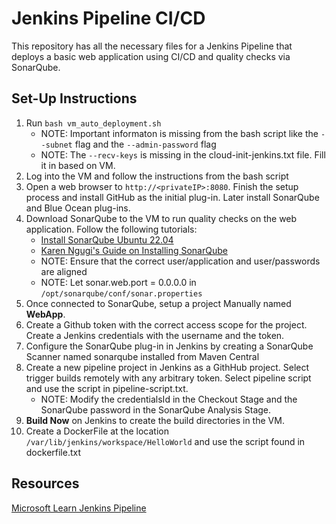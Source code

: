 # Jenkins Pipeline CI/CD 
This repository has all the necessary files for a Jenkins Pipeline that deploys a basic web application using CI/CD and quality checks via SonarQube.

## Set-Up Instructions
1. Run `bash vm_auto_deployment.sh`
    - NOTE: Important informaton is missing from the bash script like the `--subnet` flag and the `--admin-password` flag
    - NOTE: The `--recv-keys` is missing in the cloud-init-jenkins.txt file. Fill it in based on VM.
2. Log into the VM and follow the instructions from the bash script
3. Open a web browser to `http://<privateIP>:8080`. Finish the setup process and install GitHub as the initial plug-in. Later install SonarQube and Blue Ocean plug-ins.
4. Download SonarQube to the VM to run quality checks on the web application. Follow the following tutorials:
    - [Install SonarQube Ubuntu 22.04](https://linux.how2shout.com/how-to-install-sonarqube-on-ubuntu-22-04-lts-server/)
    - [Karen Ngugi's Guide on Installing SonarQube](https://karenngugi.hashnode.dev/installing-sonarqube-on-ubuntu-2204)
    - NOTE: Ensure that the correct user/application and user/passwords are aligned
    - NOTE: Let sonar.web.port = 0.0.0.0 in `/opt/sonarqube/conf/sonar.properties`
5. Once connected to SonarQube, setup a project Manually named **WebApp**.
7. Create a Github token with the correct access scope for the project. Create a Jenkins credentials with the username and the token.
8. Configure the SonarQube plug-in in Jenkins by creating a SonarQube Scanner named sonarqube installed from Maven Central
9. Create a new pipeline project in Jenkins as a GithHub project. Select trigger builds remotely with any arbitrary token. Select pipeline script and use the script in pipeline-script.txt.
    - NOTE: Modify the credentialsId in the Checkout Stage and the SonarQube password in the SonarQube Analysis Stage.
10. **Build Now** on Jenkins to create the build directories in the VM.
11. Create a DockerFile at the location `/var/lib/jenkins/workspace/HelloWorld` and use the script found in dockerfile.txt

## Resources
[Microsoft Learn Jenkins Pipeline](https://learn.microsoft.com/en-us/azure/developer/jenkins/pipeline-with-github-and-docker)
